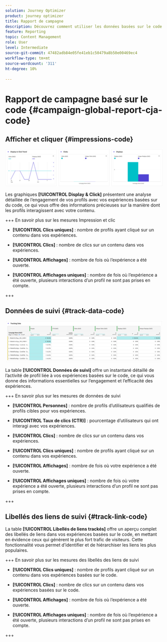 ```yaml
---
solution: Journey Optimizer
product: journey optimizer
title: Rapport de campagne
description: Découvrez comment utiliser les données basées sur le code du rapport Campaign
feature: Reporting
topic: Content Management
role: User
level: Intermediate
source-git-commit: 47482adb84e05fe41eb1c50479a8b50e00469ec4
workflow-type: tm+mt
source-wordcount: '311'
ht-degree: 10%

---
```


# Rapport de campagne basé sur le code {#campaign-global-report-cja-code}

## Afficher et cliquer {#impressions-code}

![](assets/code-based-display-campaign.png)

Les graphiques **[!UICONTROL Display &amp; Click]** présentent une analyse détaillée de l’engagement de vos profils avec vos expériences basées sur du code, ce qui vous offre des informations précieuses sur la manière dont les profils interagissent avec votre contenu.

+++ En savoir plus sur les mesures Impression et clic

* **[!UICONTROL Clics uniques]** : nombre de profils ayant cliqué sur un contenu dans vos expériences.

* **[!UICONTROL Clics]** : nombre de clics sur un contenu dans vos expériences.

* **[!UICONTROL Affichages]** : nombre de fois où l’expérience a été ouverte.

* **[!UICONTROL Affichages uniques]** : nombre de fois où l’expérience a été ouverte, plusieurs interactions d’un profil ne sont pas prises en compte.

+++

## Données de suivi {#track-data-code}

![](assets/code-based-tracking-data-campaign.png)

La table **[!UICONTROL Données de suivi]** offre un instantané détaillé de l’activité de profil liée à vos expériences basées sur le code, ce qui vous donne des informations essentielles sur l’engagement et l’efficacité des expériences.

+++ En savoir plus sur les mesures de données de suivi

* **[!UICONTROL Personnes]** : nombre de profils d’utilisateurs qualifiés de profils cibles pour vos expériences.

* **[!UICONTROL Taux de clics (CTR)]** : pourcentage d’utilisateurs qui ont interagi avec vos expériences.

* **[!UICONTROL Clics]** : nombre de clics sur un contenu dans vos expériences.

* **[!UICONTROL Clics uniques]** : nombre de profils ayant cliqué sur un contenu dans vos expériences.

* **[!UICONTROL Affichages]** : nombre de fois où votre expérience a été ouverte.

* **[!UICONTROL Affichages uniques]** : nombre de fois où votre expérience a été ouverte, plusieurs interactions d’un profil ne sont pas prises en compte.

+++

## Libellés des liens de suivi {#track-link-code}

La table **[!UICONTROL Libellés de liens trackés]** offre un aperçu complet des libellés de liens dans vos expériences basées sur le code, en mettant en évidence ceux qui génèrent le plus fort trafic de visiteurs. Cette fonctionnalité vous permet d’identifier et de hiérarchiser les liens les plus populaires.

+++ En savoir plus sur les mesures des libellés des liens de suivi

* **[!UICONTROL Clics uniques]** : nombre de profils ayant cliqué sur un contenu dans vos expériences basées sur le code.

* **[!UICONTROL Clics]** : nombre de clics sur un contenu dans vos expériences basées sur le code.

* **[!UICONTROL Affichages]** : nombre de fois où l’expérience a été ouverte.

* **[!UICONTROL Affichages uniques]** : nombre de fois où l’expérience a été ouverte, plusieurs interactions d’un profil ne sont pas prises en compte.

+++
